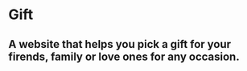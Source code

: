 # Gift

## A website that helps you pick a gift for your firends, family or love ones for any occasion.
